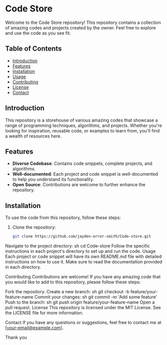 
# Code Store

Welcome to the Code Store repository! This repository contains a collection of amazing codes and projects created by the owner. Feel free to explore and use the code as you see fit.

## Table of Contents

- [Introduction](#introduction)
- [Features](#features)
- [Installation](#installation)
- [Usage](#usage)
- [Contributing](#contributing)
- [License](#license)
- [Contact](#contact)

## Introduction

This repository is a storehouse of various amazing codes that showcase a range of programming techniques, algorithms, and projects. Whether you're looking for inspiration, reusable code, or examples to learn from, you'll find a wealth of resources here.

## Features

- **Diverse Codebase**: Contains code snippets, complete projects, and algorithms.
- **Well-documented**: Each project and code snippet is well-documented to help you understand its functionality.
- **Open Source**: Contributions are welcome to further enhance the repository.

## Installation

To use the code from this repository, follow these steps:

1. Clone the repository:
   ```sh
   git clone https://github.com/jayden-error-smith/Code-store.git
Navigate to the project directory:
sh
cd Code-store
Follow the specific instructions in each project's directory to set up and run the code.
Usage
Each project or code snippet will have its own README.md file with detailed instructions on how to use it. Make sure to read the documentation provided in each directory.

Contributing
Contributions are welcome! If you have any amazing code that you would like to add to this repository, please follow these steps:

Fork the repository.
Create a new branch:
sh
git checkout -b feature/your-feature-name
Commit your changes:
sh
git commit -m 'Add some feature'
Push to the branch:
sh
git push origin feature/your-feature-name
Open a pull request.
License
This repository is licensed under the MIT License. See the LICENSE file for more information.

Contact
If you have any questions or suggestions, feel free to contact me at [your-email@example.com].

Thank you

